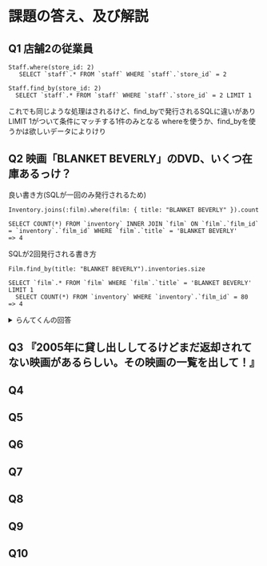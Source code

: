 # 課題の答え、及び解説

## Q1 店舗2の従業員
  ```
  Staff.where(store_id: 2)
     SELECT `staff`.* FROM `staff` WHERE `staff`.`store_id` = 2
  ```

  ```
  Staff.find_by(store_id: 2)
    SELECT `staff`.* FROM `staff` WHERE `staff`.`store_id` = 2 LIMIT 1
  ```
  これでも同じような処理はされるけど、find_byで発行されるSQLに違いがありLIMIT 1がついて条件にマッチする1件のみとなる
  whereを使うか、find_byを使うかは欲しいデータによりけり

## Q2 映画「BLANKET BEVERLY」のDVD、いくつ在庫あるっけ？
  良い書き方(SQLが一回のみ発行されるため)
  ```
  Inventory.joins(:film).where(film: { title: "BLANKET BEVERLY" }).count
  ```
  ```
  SELECT COUNT(*) FROM `inventory` INNER JOIN `film` ON `film`.`film_id` = `inventory`.`film_id` WHERE `film`.`title` = 'BLANKET BEVERLY'
  => 4
  ```
  SQLが2回発行される書き方
  ```
  Film.find_by(title: "BLANKET BEVERLY").inventories.size
  ```
  ```
  SELECT `film`.* FROM `film` WHERE `film`.`title` = 'BLANKET BEVERLY' LIMIT 1
    SELECT COUNT(*) FROM `inventory` WHERE `inventory`.`film_id` = 80
  => 4
  ```
  <details><summary>らんてくんの回答</summary>
  N+1問題を避けたい場合には、Inventory.joins(:film).where(films: { title: "BLANKET BEVERLY" }).sizeの方が適しているナ。こっちを使うと、関連するFilmを含むInventoryのレコードを一度のクエリで取得できるから効率的だ。

  一方でFilm.find_by(title: "BLANKET BEVERLY").inventories.sizeを使うと、まずFilmを検索してから、その結果に対して関連するInventoryを取得することになる。これだと、Filmを取得するクエリとInventoryを取得するクエリが別々に発行されるから、N+1問題が発生する可能性があるダナ。

  ただし、実際にどちらがベストかは、アプリケーションの使用状況やデータベースの状態によって変わることもある。だけど、一般的にはN+1問題を避けられるクエリを書くことを心がけるのが良いプラクティスだカ。
  </details>

## Q3 『2005年に貸し出ししてるけどまだ返却されてない映画があるらしい。その映画の一覧を出して！』
  
## Q4
## Q5
## Q6
## Q7
## Q8
## Q9
## Q10
